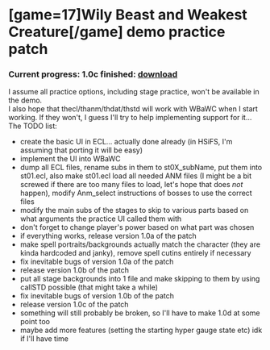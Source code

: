 # [game=17]Wily Beast and Weakest Creature[/game] demo practice patch
### Current progress: 1.0c finished: [download](https://mega.nz/#!FxAwUIJb!WUiIUG3AZsMyxqWJnio5ND-Ok6U9TeWkJBhD1XIoooI)

I assume all practice options, including stage practice, won't be available in the demo.  
I also hope that thecl/thanm/thdat/thstd will work with WBaWC when I start working. If they won't, I guess I'll try to help implementing support for it\.\.\.  
The TODO list:
- create the basic UI in ECL... actually done already (in HSiFS, I'm assuming that porting it will be easy)
- implement the UI into WBaWC
- dump all ECL files, rename subs in them to st0X\_subName, put them into st01.ecl, also make st01.ecl load all needed ANM files (I might be a bit screwed if there are too many files to load, let's hope that does *not* happen), modify Anm\_select instructions of bosses to use the correct files
- modify the main subs of the stages to skip to various parts based on what arguments the practice UI called them with
- don't forget to change player's power based on what part was chosen
- if everything works, release version 1.0a of the patch
- make spell portraits/backgrounds actually match the character (they are kinda hardcoded and janky), remove spell cutins entirely if necessary
- fix inevitable bugs of version 1.0a of the patch
- release version 1.0b of the patch
- put all stage backgrounds into 1 file and make skipping to them by using callSTD possible (that might take a while)
- fix inevitable bugs of version 1.0b of the patch
- release version 1.0c of the patch
- something will still probably be broken, so I'll have to make 1.0d at some point too
- maybe add more features (setting the starting hyper gauge state etc) idk if I'll have time
